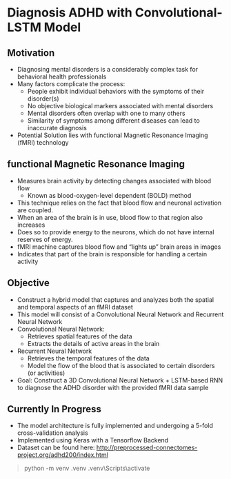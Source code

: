 # Diagnosis ADHD with Convolutional-LSTM Model
 
## Motivation
- Diagnosing mental disorders is a considerably complex task for behavioral health professionals
- Many factors complicate the process:
  - People exhibit individual behaviors with the symptoms of their disorder(s)
  - No objective biological markers associated with mental disorders
  - Mental disorders often overlap with one to many others 
  - Similarity of symptoms among different diseases can lead to inaccurate diagnosis 
- Potential Solution lies with functional Magnetic Resonance Imaging (fMRI) technology

## functional Magnetic Resonance Imaging
- Measures brain activity by detecting changes associated with blood flow
  - Known as blood-oxygen-level dependent (BOLD) method
- This technique relies on the fact that blood flow and neuronal activation are coupled. 
- When an area of the brain is in use, blood flow to that region also increases 
- Does so to provide energy to the neurons, which do not have internal reserves of energy.
- fMRI machine captures blood flow and “lights up” brain areas in images
- Indicates that part of the brain is responsible for handling a certain activity

## Objective
- Construct a hybrid model that captures and analyzes both the spatial and temporal aspects of an fMRI dataset
- This model will consist of a Convolutional Neural Network and Recurrent Neural Network
- Convolutional Neural Network:
  - Retrieves spatial features of the data
  - Extracts the details of active areas in the brain
- Recurrent Neural Network 
  - Retrieves the temporal features of the data
  - Model the flow of the blood that is associated to certain disorders (or activities)
- Goal: Construct a 3D Convolutional Neural Network + LSTM-based RNN to diagnose the ADHD disorder with the provided fMRI data sample

## Currently In Progress
- The model architecture is fully implemented and undergoing a 5-fold cross-validation analysis 
- Implemented using Keras with a Tensorflow Backend
- Dataset can be found here: http://preprocessed-connectomes-project.org/adhd200/index.html


> python -m venv .venv
> .venv\Scripts\activate
